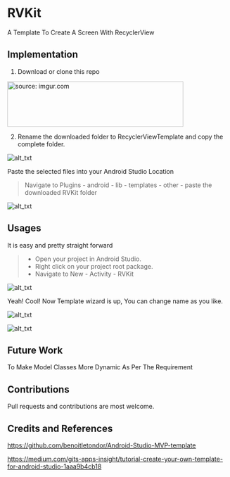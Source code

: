 # RVKit
A Template To Create A Screen With RecyclerView

Implementation
--------------

1. Download or clone this repo

<a href="https://i.ibb.co/FhTtx4Q/1-Download-Repo.png"><img src="https://i.ibb.co/FhTtx4Q/1-Download-Repo.png" title="source: imgur.com" height="103" width="400"/></a>

2. Rename the downloaded folder to RecyclerViewTemplate and copy the complete folder.

![alt_txt](https://i.ibb.co/F5JLYRx/2-Rename-Copy.png)

Paste the selected files into your Android Studio Location

> Navigate to Plugins - android - lib - templates - other - paste the downloaded RVKit folder

![alt_txt](https://i.ibb.co/Lk54Zfq/3-location.png)

Usages
------

It is easy and pretty straight forward

> - Open your project in Android Studio.
> - Right click on your project root package.
> - Navigate to New - Activity - RVKit

![alt_txt](https://i.ibb.co/Rz5cVxV/4-Android-Studio.png)

Yeah! Cool! Now Template wizard is up, You can change name as you like.

![alt_txt](https://i.ibb.co/ygGNd8n/5-step1.png)

![alt_txt](https://i.ibb.co/rMqLpDb/5-steo2.png)


Future Work
--------

To Make Model Classes More Dynamic As Per The Requirement

Contributions
-------------

Pull requests and contributions are most welcome.


Credits and References
-----------------------

https://github.com/benoitletondor/Android-Studio-MVP-template

https://medium.com/gits-apps-insight/tutorial-create-your-own-template-for-android-studio-1aaa9b4cb18

